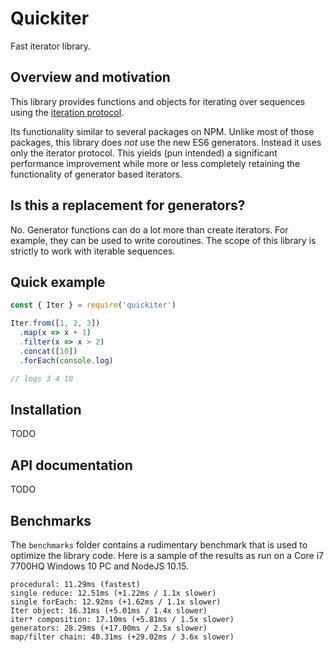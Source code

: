 # Quickiter

Fast iterator library.

## Overview and motivation

This library provides functions and objects for iterating over sequences 
using the [iteration protocol](https://mzl.la/2HACVDf).

Its functionality similar to several packages on NPM. Unlike most of those 
packages, this library does *not* use the new ES6 generators. Instead it uses
only the iterator protocol. This yields (pun intended) a significant 
performance improvement while more or less completely retaining the 
functionality of generator based iterators.

## Is this a replacement for generators?

No. Generator functions can do a lot more than create iterators. For example,
they can be used to write coroutines. The scope of this library is strictly 
to work with iterable sequences.

## Quick example

```javascript
const { Iter } = require('quickiter')

Iter.from([1, 2, 3])
  .map(x => x + 1)
  .filter(x => x > 2)
  .concat([10])
  .forEach(console.log)

// logs 3 4 10
```

## Installation

TODO

## API documentation

TODO

## Benchmarks

The `benchmarks` folder contains a rudimentary benchmark that is used to 
optimize the library code. Here is a sample of the results as run on a Core 
i7 7700HQ Windows 10 PC and NodeJS 10.15.

```
procedural: 11.29ms (fastest)
single reduce: 12.51ms (+1.22ms / 1.1x slower)
single forEach: 12.92ms (+1.62ms / 1.1x slower)
Iter object: 16.31ms (+5.01ms / 1.4x slower)
iter* composition: 17.10ms (+5.81ms / 1.5x slower)
generators: 28.29ms (+17.00ms / 2.5x slower)
map/filter chain: 40.31ms (+29.02ms / 3.6x slower)
```
